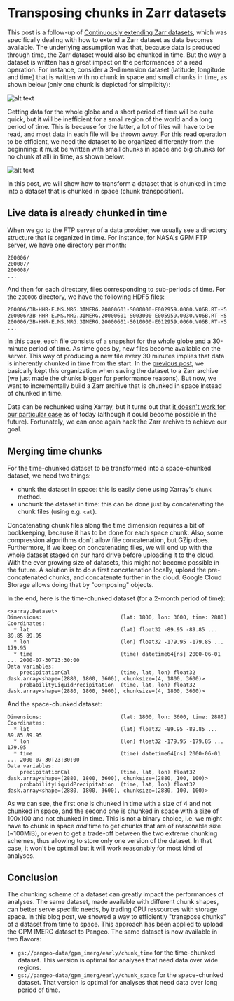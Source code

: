 # Transposing chunks in Zarr datasets

This post is a follow-up of [Continuously extending Zarr
datasets](https://medium.com/pangeo/continuously-extending-zarr-datasets-c54fbad3967d),
which was specifically dealing with how to extend a Zarr dataset as data
becomes available. The underlying assumption was that, because data is produced
through time, the Zarr dataset would also be chunked in time. But the way a
dataset is written has a great impact on the performances of a read operation.
For instance, consider a 3-dimension dataset (latitude, longitude and time)
that is written with no chunk in space and small chunks in time, as shown
below (only one chunk is depicted for simplicity):

![alt
text](https://github.com/davidbrochart/pangeo_upload/blob/master/chunk_time.png
"A dataset chunked in time")

Getting data for the whole globe and a short period of time will be quite
quick, but it will be inefficient for a small region of the world and a long
period of time. This is because for the latter, a lot of files will have to be
read, and most data in each file will be thrown away. For this read operation
to be efficient, we need the dataset to be organized differently from the
beginning: it must be written with small chunks in space and big chunks (or no
chunk at all) in time, as shown below:

![alt
text](https://github.com/davidbrochart/pangeo_upload/blob/master/chunk_space.png
"A dataset chunked in space")

In this post, we will show how to transform a dataset that is chunked in time
into a dataset that is chunked in space (chunk transposition).


## Live data is already chunked in time


When we go to the FTP server of a data provider, we usually see a directory
structure that is organized in time. For instance, for NASA's GPM FTP server,
we have one directory per month:
```
200006/
200007/
200008/
...
```
And then for each directory, files corresponding to sub-periods of time. For
the `200006` directory, we have the following HDF5 files:
```
200006/3B-HHR-E.MS.MRG.3IMERG.20000601-S000000-E002959.0000.V06B.RT-H5
200006/3B-HHR-E.MS.MRG.3IMERG.20000601-S003000-E005959.0030.V06B.RT-H5
200006/3B-HHR-E.MS.MRG.3IMERG.20000601-S010000-E012959.0060.V06B.RT-H5
...
```
In this case, each file consists of a snapshot for the whole globe and a
30-minute period of time. As time goes by, new files become available on the
server. This way of producing a new file every 30 minutes implies that data is
inherently chunked in time from the start. In the [previous
post](https://medium.com/pangeo/continuously-extending-zarr-datasets-c54fbad3967d),
we basically kept this organization when saving the dataset to a Zarr archive
(we just made the chunks bigger for performance reasons). But now, we want to
incrementally build a Zarr archive that is chunked in space instead of chunked
in time.

Data can be rechunked using Xarray, but it turns out that [it doesn't work for
our particular
case](https://github.com/dask/dask/issues/5105#issuecomment-528084859) as of
today (although it could become possible in the future). Fortunately, we can
once again hack the Zarr archive to achieve our goal.

## Merging time chunks

For the time-chunked dataset to be transformed into a space-chunked dataset, we
need two things:

- chunk the dataset in space: this is easily done using Xarray's `chunk` method.
- unchunk the dataset in time: this can be done just by concatenating the chunk
  files (using e.g. `cat`).

Concatenating chunk files along the time dimension requires a bit of
bookkeeping, because it has to be done for each space chunk. Also, some
compression algorithms don't allow file concatenation, but GZip does.
Furthermore, if we keep on concatenating files, we will end up with the whole
dataset staged on our hard drive before uploading it to the cloud. With the ever
growing size of datasets, this might not become possible in the future. A
solution is to do a first concatenation locally, upload the pre-concatenated
chunks, and concatenate further in the cloud. Google Cloud Storage allows doing
that by "composing" objects.

In the end, here is the time-chunked dataset (for a 2-month period of time):
```
<xarray.Dataset>
Dimensions:                         (lat: 1800, lon: 3600, time: 2880)
Coordinates:
  * lat                             (lat) float32 -89.95 -89.85 ... 89.85 89.95
  * lon                             (lon) float32 -179.95 -179.85 ... 179.95
  * time                            (time) datetime64[ns] 2000-06-01 ... 2000-07-30T23:30:00
Data variables:
    precipitationCal                (time, lat, lon) float32 dask.array<shape=(2880, 1800, 3600), chunksize=(4, 1800, 3600)>
    probabilityLiquidPrecipitation  (time, lat, lon) float32 dask.array<shape=(2880, 1800, 3600), chunksize=(4, 1800, 3600)>
```

And the space-chunked dataset:
```
Dimensions:                         (lat: 1800, lon: 3600, time: 2880)
Coordinates:
  * lat                             (lat) float32 -89.95 -89.85 ... 89.85 89.95
  * lon                             (lon) float32 -179.95 -179.85 ... 179.95
  * time                            (time) datetime64[ns] 2000-06-01 ... 2000-07-30T23:30:00
Data variables:
    precipitationCal                (time, lat, lon) float32 dask.array<shape=(2880, 1800, 3600), chunksize=(2880, 100, 100)>
    probabilityLiquidPrecipitation  (time, lat, lon) float32 dask.array<shape=(2880, 1800, 3600), chunksize=(2880, 100, 100)>
```

As we can see, the first one is chunked in time with a size of 4 and not chunked
in space, and the second one is chunked in space with a size of 100x100 and not
chunked in time. This is not a binary choice, i.e. we might have to chunk in
space *and* time to get chunks that are of reasonable size (~100MiB), or even to
get a trade-off between the two extreme chunking schemes, thus allowing to store
only one version of the dataset. In that case, it won't be optimal but it will
work reasonably for most kind of analyses.

## Conclusion

The chunking scheme of a dataset can greatly impact the performances of
analyses. The same dataset, made available with different chunk shapes, can
better serve specific needs, by trading CPU ressources with storage space. In
this blog post, we showed a way to efficiently "transpose chunks" of a dataset
from time to space. This approach has been applied to upload the GPM IMERG
dataset to Pangeo. The same dataset is now available in two flavors:

- `gs://pangeo-data/gpm_imerg/early/chunk_time` for the time-chunked dataset.
  This version is optimal for analyses that need data over wide regions.
- `gs://pangeo-data/gpm_imerg/early/chunk_space` for the space-chunked dataset.
  That version is optimal for analyses that need data over long period of time.
